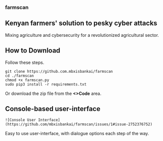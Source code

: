 ### farmscan

## Kenyan farmers' solution to pesky cyber attacks

Mixing agriculture and cybersecurity for a revolutionized agricultural sector.

## How to Download
Follow these steps.

```
git clone https://github.com.mbxisbankai/farmscan
cd ./farmscan
chmod +x farmscan.py
sudo pip3 install -r requirements.txt

```
Or download the zip file from the **<>Code** area.

## Console-based user-interface

    ![Console User Interface](https://github.com/mbxisbankai/farmscan/issues/1#issue-2752376752)

Easy to use user-interface, with dialogue options each step of the way.
